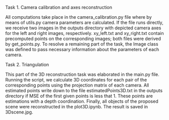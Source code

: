 Task 1. Camera calibration and axes reconstruction

All computations take place in the camera_calibration.py file where by means of utils.py camera parameters are calculated.
If the file runs directly, we receive two images in the outputs directory with depicted camera axes for the left and right images, respectively.
xy_left.txt and xy_right.txt contain precomputed points on the corresponding images; both files were derived by get_points.py.
To resolve a remaining part of the task, the Image class was defined to pass necessary information about the parameters of each camera.

Task 2. Triangulation

This part of the 3D reconstruction task was elaborated in the main.py file. Running the script, we calculate 3D coordinates for each pair of the corresponding points using the projection matrix of each camera.
All estimated points write down to the file estimatedPoints3D.txt in the outputs directory if MSE of the first given points is less that 1.
These points are estimations with a depth coordination. Finally, all objects of the proposed scene were reconstructed in the plot3D.ipynb. The result is saved in 3Dscene.jpg.